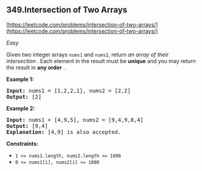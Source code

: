 ## 349.Intersection of Two Arrays

[https://leetcode.com/problems/intersection-of-two-arrays/](https://leetcode.com/problems/intersection-of-two-arrays/)

*Easy*

Given two integer arrays `nums1` and `nums2`, return *an array of their intersection* . Each element in the result must be **unique** and you may return the result in **any order** .

**Example 1:**

<pre><strong>Input:</strong> nums1 = [1,2,2,1], nums2 = [2,2]
<strong>Output:</strong> [2]
</pre>

**Example 2:**

<pre><strong>Input:</strong> nums1 = [4,9,5], nums2 = [9,4,9,8,4]
<strong>Output:</strong> [9,4]
<strong>Explanation:</strong> [4,9] is also accepted.
</pre>

**Constraints:**

* `1 <= nums1.length, nums2.length <= 1000`
* `0 <= nums1[i], nums2[i] <= 1000`
